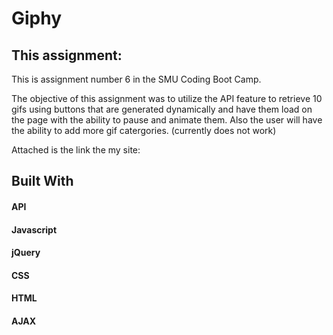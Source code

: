 # Giphy
## This assignment:
This is assignment number 6 in the SMU Coding Boot Camp.

The objective of this assignment was to utilize the API feature to retrieve 10 gifs using buttons that are generated dynamically and have them load on the page with the ability to pause and animate them.  Also the user will have the ability to add more gif catergories.
(currently does not work)

Attached is the link the my site:

## Built With
#### API
#### Javascript
#### jQuery
#### CSS
#### HTML
#### AJAX

